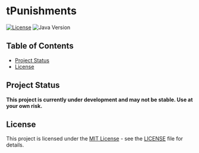 # tPunishments

[![License](https://img.shields.io/badge/license-MIT-blue.svg)](LICENSE)
![Java Version](https://img.shields.io/badge/Java-17%2B-blue.svg)

## Table of Contents

- [Project Status](#project-status)
- [License](#license)



## Project Status

<b>This project is currently under development and may not be stable. Use at your own risk.</b>

## License

This project is licensed under the [MIT License](LICENSE) - see the [LICENSE](LICENSE) file for details.